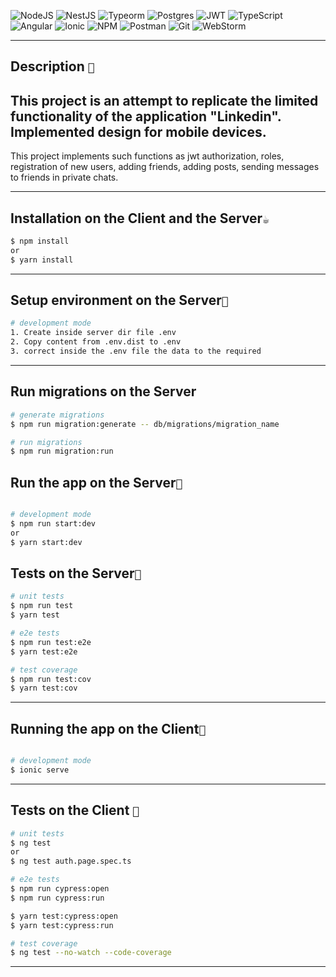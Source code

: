 ![NodeJS](https://img.shields.io/badge/node.js-6DA55F?style=for-the-badge&logo=node.js&logoColor=white)
![NestJS](https://img.shields.io/badge/nestjs-%23E0234E.svg?style=for-the-badge&logo=nestjs&logoColor=white)
![Typeorm](https://img.shields.io/badge/{_Typeorm_}-%21E0234E.svg?style=for-the-badge&logo=typeorm&logoColor=white)
![Postgres](https://img.shields.io/badge/postgres-%23316192.svg?style=for-the-badge&logo=postgresql&logoColor=white)
![JWT](https://img.shields.io/badge/JWT-black?style=for-the-badge&logo=JSON%20web%20tokens)
![TypeScript](https://img.shields.io/badge/typescript-%23007ACC.svg?style=for-the-badge&logo=typescript&logoColor=white)
![Angular](https://img.shields.io/badge/angular-%23DD0031.svg?style=for-the-badge&logo=angular&logoColor=white)
![Ionic](https://img.shields.io/badge/Ionic-%233880FF.svg?style=for-the-badge&logo=Ionic&logoColor=white)
![NPM](https://img.shields.io/badge/NPM-%23000000.svg?style=for-the-badge&logo=npm&logoColor=white)
![Postman](https://img.shields.io/badge/Postman-FF6C37?style=for-the-badge&logo=postman&logoColor=white)
![Git](https://img.shields.io/badge/git-%23F05033.svg?style=for-the-badge&logo=git&logoColor=white)
![WebStorm](https://img.shields.io/badge/webstorm-143?style=for-the-badge&logo=webstorm&logoColor=white&color=black)
___
## Description `📄`
This project is an attempt to replicate the limited functionality of the application "Linkedin".
Implemented design for mobile devices.
---
This project implements such functions as jwt authorization, roles, registration of new users, 
adding friends, adding posts, sending messages to friends in private chats.
___

## Installation on the Client and the Server`☕`
```bash
$ npm install
or
$ yarn install
```
___

## Setup environment on the Server`🔧`
```bash
# development mode
1. Create inside server dir file .env
2. Copy content from .env.dist to .env
3. correct inside the .env file the data to the required

```
___

## Run migrations on the Server
```bash
# generate migrations
$ npm run migration:generate -- db/migrations/migration_name

# run migrations
$ npm run migration:run
```

## Run the app on the Server`🚀`
```bash

# development mode
$ npm run start:dev
or
$ yarn start:dev
```
## Tests on the Server`🐛`

```bash
# unit tests
$ npm run test
$ yarn test

# e2e tests
$ npm run test:e2e
$ yarn test:e2e

# test coverage
$ npm run test:cov
$ yarn test:cov
```
______

## Running the app on the Client`🚀`
```bash

# development mode
$ ionic serve
```
___

## Tests on the Client `🐛`

```bash
# unit tests
$ ng test
or
$ ng test auth.page.spec.ts

# e2e tests
$ npm run cypress:open
$ npm run cypress:run

$ yarn test:cypress:open
$ yarn test:cypress:run

# test coverage
$ ng test --no-watch --code-coverage
```
___
